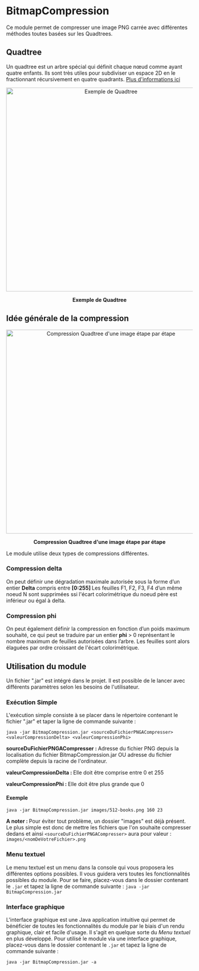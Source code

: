 # BitmapCompression
Ce module permet de compresser une image PNG carrée avec différentes méthodes toutes basées sur les Quadtrees.
## Quadtree
Un quadtree est un arbre spécial qui définit chaque nœud comme ayant quatre enfants. Ils sont très utiles pour subdiviser un espace 2D en le fractionnant récursivement en quatre quadrants. [Plus d'informations ici](https://fr.wikipedia.org/wiki/Quadtree)

<p align="center">
  <img src="https://upload.wikimedia.org/wikipedia/commons/a/a0/Quad_tree_bitmap.svg" width="550" alt="Exemple de Quadtree">
<p align="center"><b>Exemple de Quadtree</b></p>
</p>

## Idée générale de la compression

<p align="center">
  <img src="https://upload.wikimedia.org/wikipedia/commons/d/d7/Quadtree_compression_of_an_image.gif" width="550" alt="Compression Quadtree d'une image étape par étape">
<p align="center"><b>Compression Quadtree d'une image étape par étape</b></p>
</p>

Le module utilise deux types de compressions différentes. 

### Compression delta

On peut définir une dégradation maximale autorisée sous la forme d’un entier <b>Delta</b> compris entre <b> [0:255] </b>
Les feuilles F1, F2, F3, F4 d’un même noeud N sont supprimées ssi l'écart colorimétrique du noeud père est inférieur ou égal à delta.

### Compression phi

On peut également définir la compression en fonction d’un poids maximum souhaité, ce qui peut se traduire par un entier <b>phi</b> > 0 représentant le nombre maximum de feuilles autorisées dans l’arbre.
Les feuilles sont alors élaguées par ordre croissant de l'écart colorimétrique.

## Utilisation du module

Un fichier ".jar" est intégré dans le projet. Il est possible de le lancer avec différents paramètres selon les besoins de l'utilisateur.

### Exécution Simple
L'exécution simple consiste à se placer dans le répertoire contenant le fichier ".jar" et taper la ligne de commande suivante : 

```java -jar BitmapCompression.jar <sourceDuFichierPNGACompresser> <valeurCompressionDelta> <valeurCompressionPhi> ```

<b>sourceDuFichierPNGACompresser : </b> Adresse du fichier PNG depuis la localisation du fichier BitmapCompression.jar OU adresse du fichier complète depuis la racine de l'ordinateur.

<b>valeurCompressionDelta : </b> Elle doit être comprise entre 0 et 255 

<b>valeurCompressionPhi : </b> Elle doit être plus grande que 0

#### Exemple
```java -jar BitmapCompression.jar images/512-books.png 160 23```

<b> A noter : </b> Pour éviter tout problème, un dossier "images" est déjà présent. Le plus simple est donc de mettre les fichiers que l'on souhaite compresser dedans et ainsi ```<sourceDuFichierPNGACompresser>``` aura pour valeur : ```images/<nomDeVotreFichier>.png``` 

### Menu textuel

Le menu textuel est un menu dans la console qui vous proposera les différentes options possibles. Il vous guidera vers toutes les fonctionnalités possibles du module.
Pour se faire, placez-vous dans le dossier contenant le ```.jar``` et tapez la ligne de commande suivante : 
```java -jar BitmapCompression.jar```

### Interface graphique

L'interface graphique est une Java application intuitive qui permet de bénéficier de toutes les fonctionnalités du module par le biais d'un rendu graphique, clair et facile d'usage. Il s'agit en quelque sorte du <i>Menu textuel</i> en plus développé.
Pour utilisé le module via une interface graphique, placez-vous dans le dossier contenant le ```.jar``` et tapez la ligne de commande suivante :

```java -jar BitmapCompression.jar -a```

